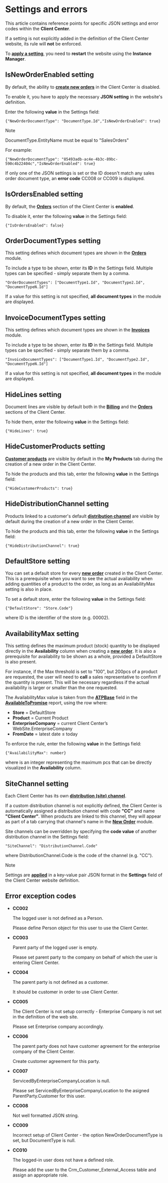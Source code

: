 # Settings and errors 

This article contains reference points for specific JSON settings and error codes within the **Client Center**.

If a setting is not explicitly added in the definition of the Client Center website, its rule will **not** be enforced.

To **[apply a setting](how-to/apply-platform-settings.md)**, you need to **restart** the website using the **Instance Manager**.

## IsNewOrderEnabled setting

By default, the ability to **[create new orders](https://docs.erp.net/tech/modules/crm/clientcenter/orders/new-order.html)** in the Client Center is disabled. 

To enable it, you have to apply the necessary **JSON setting** in the website's definition.

Enter the following **value** in the Settings field:

```
{"NewOrderDocumentType": "DocumentType.Id","IsNewOrderEnabled": true}
```

> [!NOTE]
> DocumentType.EntityName must be equal to "SalesOrders"


For example:

```
{"NewOrderDocumentType": "85493adb-ac4e-4b3c-89bc-590c4b22404c","IsNewOrderEnabled": true}
```

If only one of the JSON settings is set or the ID doesn't match any sales order document type, an **error code** CC008 or CC009 is displayed.

## IsOrdersEnabled setting

By default, the **[Orders](orders/index.md)** section of the Client Center is **enabled**. 

To disable it, enter the following **value** in the Settings field:

```
{"IsOrdersEnabled": false} 
```

## OrderDocumentTypes setting

This setting defines which document types are shown in the **[Orders](orders/orders.md)** module. 

To include a type to be shown, enter its **ID** in the Settings field. Multiple types can be specified - simply separate them by a comma.

```
"OrderDocumentTypes": ["DocumentType1.Id", "DocumentType2.Id", "DocumentTypeN.Id"]
```

If a value for this setting is not specified, **all document types** in the module are displayed.

## InvoiceDocumentTypes setting

This setting defines which document types are shown in the **[Invoices](billing/invoices.md)** module. 

To include a type to be shown, enter its **ID** in the Settings field. Multiple types can be specified - simply separate them by a comma.

```
"InvoiceDocumentTypes": ["DocumentType1.Id", "DocumentType2.Id", "DocumentTypeN.Id"]
```

If a value for this setting is not specified, **all document types** in the module are displayed.

## HideLines setting

Document lines are visible by default both in the **[Billing](billing/index.md)** and the **[Orders](orders/index.md)** sections of the Client Center.

To hide them, enter the following **value** in the Settings field:

```
{"HideLines": true}
```

## HideCustomerProducts setting

**[Customer products](https://docs.erp.net/tech/modules/crm/sales/definitions/define-customers.html)** are visible by default in the **My Products** tab during the creation of a new order in the Client Center.

To hide the products and this tab, enter the following **value** in the Settings field:

```
{"HideCustomerProducts": true}
```

## HideDistributionChannel setting

Products linked to a customer's default **[distribution channel](https://docs.erp.net/tech/modules/crm/marketing/distribution-channels/index.html)** are visible by default during the creation of a new order in the Client Center.

To hide the products and this tab, enter the following **value** in the Settings field:

```
{"HideDistributionChannel": true}
```

## DefaultStore setting

You can set a default store for every **[new order](https://docs.erp.net/tech/modules/crm/clientcenter/orders/new-order.html)** created in the Client Center. This is a prerequisite when you want to see the actual availability when adding quantities of a product to the order, as long as an AvailabilityMax setting is also in place.

To set a default store, enter the following **value** in the Settings field:

```
{"DefaultStore": "Store.Code"}
```

where ID is the identifier of the store (e.g. 00002).

## AvailabilityMax setting

This setting defines the maximum  product (stock) quantity to be displayed directly in the **Availability** column when creating a **[new order](https://docs.erp.net/tech/modules/crm/clientcenter/orders/new-order.html)**. It is also a prerequisite for availability to be shown as a whole, provided a DefaultStore is also present.

For instance, if the Max threshold is set to "100", but 200pcs of a product are requested, the user will need to **call** a sales representative to confirm if the quantity is present. This will be necessary regardless if the actual availability is larger or smaller than the one requested.

The AvailabilityMax value is taken from the **[ATPBase](https://docs.erp.net/model/entities/Logistics.Inventory.DemandManagement.AvailableToPromise.html#atpbase)** field in the **[AvailableToPromise](https://docs.erp.net/model/entities/Logistics.Inventory.DemandManagement.AvailableToPromise.html)** report, using the row where:

- **Store** = DefaultStore
- **Product** = Current Product
- **EnterpriseCompany** = current Client Center’s WebSite.EnterpriseCompany
- **FromDate** = latest date ≤ today

To enforce the rule, enter the following **value** in the Settings field:

```
{"AvailabilityMax": number}
```

where <number> is an integer representing the maximum pcs that can be directly visualized in the **Availability** column.

## SiteChannel setting

Each Client Center has its own **[distribution (site) channel](https://docs.erp.net/tech/modules/crm/marketing/distribution-channels/index.html)**. 

If a custom distribution channel is not explicitly defined, the Client Center is automatically assigned a distribution channel with code **"CC"** and name **"Client Center"**. When products are linked to this channel, they will appear as part of a tab carrying that channel's name in the **[New Order](orders/new-order.md)** module.  

Site channels can be overridden by specifying the **code value** of another distribution channel in the Settings field:

```
"SiteChannel": "DistributionChannel.Code"
```

where DistributionChannel.Code is the code of the channel (e.g. "CC").

> [!NOTE]
> 
> Settings are **[applied](how-to/apply-platform-settings.md)** in a key-value pair JSON format in the **Settings** field of the Client Center website definition. 

## Error exception codes

* **CC002**

  The logged user is not defined as a Person.
  
  Please define Person object for this user to use the Client Center.
  
* **CC003**

  Parent party of the logged user is empty.
  
  Please set parent party to the company on behalf of which the user is entering Client Center.
  
* **CC004**

  The parent party is not defined as a customer.
  
  It should be customer in order to use Client Center.
  
* **CC005**

  The Client Center is not setup correctly - Enterprise Company is not set in the definition of the web site.
  
  Please set Enterprise company accordingly.
  
* **CC006**

  The parent party does not have customer agreement for the enterprise company of the Client Center.
  
  Create customer agreement for this party.
  
* **CC007**
  
  ServicedByEnterpriseCompanyLocation is null.
  
  Please set ServicedByEnterpriseCompanyLocation to the asigned ParentParty.Customer for this user.
  
  
* **CC008**

  Not well formatted JSON string.
  
* **CC009**

  Incorrect setup of Client Center - the option NewOrderDocumentType is set, but DocumentType is null.

* **CC010**

  The logged-in user does not have a defined role.
  
  Please add the user to the Crm_Customer_External_Access table and assign an appropriate role.

